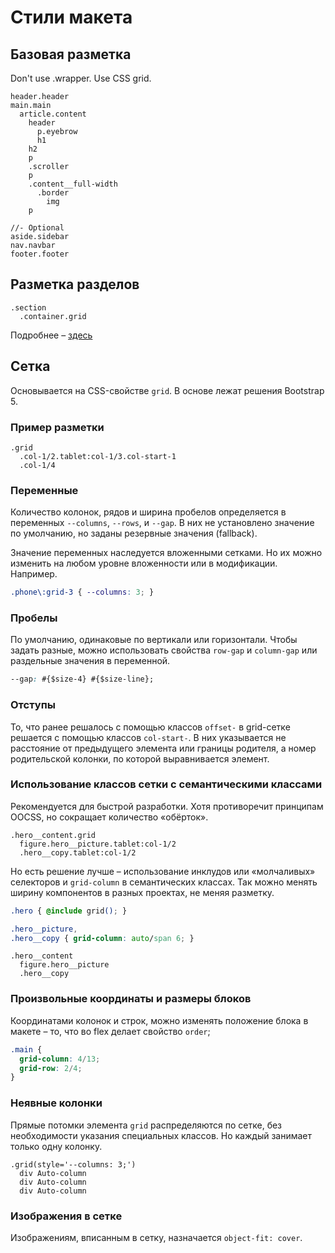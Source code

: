 # Стили макета

## Базовая разметка

Don't use .wrapper. Use CSS grid.

```pug
header.header
main.main
  article.content
    header
      p.eyebrow
      h1
    h2
    p
    .scroller
    p
    .content__full-width
      .border
        img
    p

//- Optional
aside.sidebar
nav.navbar
footer.footer
```

## Разметка разделов

```pug
.section
  .container.grid
```

Подробнее – [здесь](../components/layout/section.md)

## Сетка

Основывается на CSS-свойстве `grid`. В основе лежат решения Bootstrap 5.

### Пример разметки

```pug
.grid
  .col-1/2.tablet:col-1/3.col-start-1
  .col-1/4
```

### Переменные

Количество колонок, рядов и ширина пробелов определяется в переменных `--columns`, `--rows`, и `--gap`. В них не установлено значение по умолчанию, но заданы резервные значения (fallback).

Значение переменных наследуется вложенными сетками. Но их можно изменить на любом уровне вложенности или в модификации. Например.

```css
.phone\:grid-3 { --columns: 3; }
```

### Пробелы

По умолчанию, одинаковые по вертикали или горизонтали. Чтобы задать разные, можно использовать свойства `row-gap` и `column-gap` или раздельные значения в переменной.

```css
--gap: #{$size-4} #{$size-line};
```

### Отступы

То, что ранее решалось с помощью классов `offset-` в grid-сетке решается с помощью классов `col-start-`. В них указывается не расстояние от предыдущего элемента или границы родителя, а номер родительской колонки, по которой выравнивается элемент.

### Использование классов сетки с семантическими классами

Рекомендуется для быстрой разработки. Хотя противоречит принципам OOCSS, но сокращает количество «обёрток».

```pug
.hero__content.grid
  figure.hero__picture.tablet:col-1/2
  .hero__copy.tablet:col-1/2
```

Но есть решение лучше – использование инклудов или «молчаливых» селекторов и `grid-column` в семантических классах. Так можно менять ширину компонентов в разных проектах, не меняя разметку.

```css
.hero { @include grid(); }

.hero__picture,
.hero__copy { grid-column: auto/span 6; }
```

```pug
.hero__content
  figure.hero__picture
  .hero__copy
```

### Произвольные координаты и размеры блоков

Координатами колонок и строк, можно изменять положение блока в макете – то, что во flex делает свойство `order`;

```scss
.main {
  grid-column: 4/13;
  grid-row: 2/4;
}
```

### Неявные колонки

Прямые потомки элемента `grid` распределяются по сетке, без необходимости указания специальных классов. Но каждый занимает только одну колонку.

```pug
.grid(style='--columns: 3;')
  div Auto-column
  div Auto-column
  div Auto-column
```

### Изображения в сетке

Изображениям, вписанным в сетку, назначается `object-fit: cover`.
